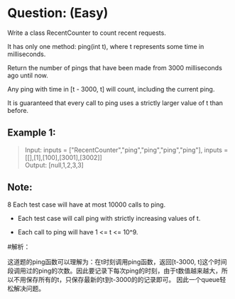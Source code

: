 # Question: (Easy)

Write a class RecentCounter to count recent requests.

It has only one method: ping(int t), where t represents some time in milliseconds.

Return the number of pings that have been made from 3000 milliseconds ago until now.

Any ping with time in [t - 3000, t] will count, including the current ping.

It is guaranteed that every call to ping uses a strictly larger value of t than before.

 

## Example 1:

>Input: inputs = ["RecentCounter","ping","ping","ping","ping"], inputs = [[],[1],[100],[3001],[3002]] <br>
>Output: [null,1,2,3,3] <br>
 

## Note:

8 Each test case will have at most 10000 calls to ping.

* Each test case will call ping with strictly increasing values of t.

* Each call to ping will have 1 <= t <= 10^9.

#解析：

这道题的ping函数可以理解为：在t时刻调用ping函数，返回[t-3000, t]这个时间段调用过的ping的次数。因此要记录下每次ping的时刻，由于t数值越来越大，所以不用保存所有的t，只保存最新的t到t-3000的的记录即可。 因此一个queue轻松解决问题。